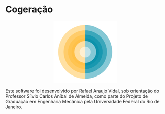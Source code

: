 # Cogeração

<p align="center">
	<a href="https://github.com/rafael-vidal/cogeracao/archive/master.zip">
	<img src="inc/icon/logo_png.png" width="200">
	</a>
</p>

Este software foi desenvolvido por Rafael Araujo Vidal, sob orientação do Professor Sílvio Carlos Aníbal de Almeida, como parte do Projeto de Graduação em Engenharia Mecânica pela Universidade Federal do Rio de Janeiro.

